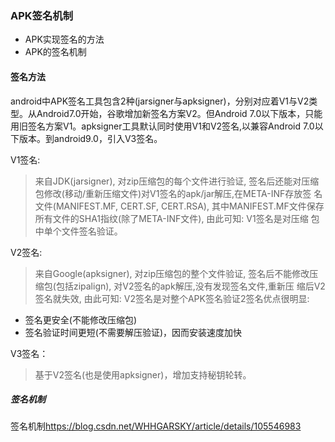 ### APK签名机制

* APK实现签名的方法
* APK的签名机制

#### 签名方法
android中APK签名工具包含2种(jarsigner与apksigner)，分别对应着V1与V2类型。从Android7.0开始，谷歌增加新签名方案V2。但Android 7.0以下版本，只能
用旧签名方案V1。apksigner工具默认同时使用V1和V2签名,以兼容Android 7.0以下版本。到android9.0，引入V3签名。  

V1签名:
> 来自JDK(jarsigner), 对zip压缩包的每个文件进行验证, 签名后还能对压缩包修改(移动/重新压缩文件)对V1签名的apk/jar解压,在META-INF存放签
> 名文件(MANIFEST.MF, CERT.SF, CERT.RSA), 其中MANIFEST.MF文件保存所有文件的SHA1指纹(除了META-INF文件), 由此可知: V1签名是对压缩
> 包中单个文件签名验证。

V2签名:
> 来自Google(apksigner), 对zip压缩包的整个文件验证, 签名后不能修改压缩包(包括zipalign), 对V2签名的apk解压,没有发现签名文件,重新压
缩后V2签名就失效, 由此可知: V2签名是对整个APK签名验证2签名优点很明显:
* 签名更安全(不能修改压缩包)
* 签名验证时间更短(不需要解压验证)，因而安装速度加快

V3签名：
> 基于V2签名(也是使用apksigner)，增加支持秘钥轮转。


##### 签名机制


签名机制<https://blog.csdn.net/WHHGARSKY/article/details/105546983>